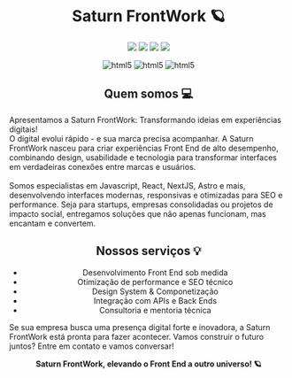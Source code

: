 <h1 align="center">Saturn FrontWork 🪐</h1>
<p align="center">
<img src="https://img.shields.io/badge/Status-Up-sucess"/>
<img src="https://img.shields.io/badge/Lan%C3%A7amento-%202025-sucess">
<img src="https://img.shields.io/badge/License-MIT%20-blue">
<img src="https://img.shields.io/badge/Ver-1.0-blue"/>
</p>
<p align="center">
<img aling="center" alt="html5" src="https://img.shields.io/badge/HTML5-E34F26?style=for-the-badge&logo=html5&logoColor=white">
<img aling="center" alt="html5" src="https://img.shields.io/badge/CSS3-1572B6?style=for-the-badge&logo=css3&logoColor=white">
<img aling="center" alt="html5" src="https://img.shields.io/badge/JavaScript-F7DF1E?style=for-the-badge&logo=javascript&logoColor=black">
</p>
<h2 align="center">Quem somos 💻</h2>
<p align="left">
  Apresentamos a Saturn FrontWork: Transformando ideias em experiências digitais! <br>
  O digital evolui rápido - e sua marca precisa acompanhar. A Saturn FrontWork nasceu para criar experiências Front End de alto desempenho, combinando design, usabilidade e tecnologia para transformar interfaces em verdadeiras conexões entre marcas e usuários. <br><br> Somos especialistas em Javascript, React, NextJS, Astro e mais, desenvolvendo interfaces modernas, responsivas e otimizadas para SEO e performance. Seja para startups, empresas consolidadas ou projetos de impacto social, entregamos soluções que não apenas funcionam, mas encantam e convertem.
</p>

<h2 align="center">Nossos serviços 💡</h2>
<ul align="center">
  <li>Desenvolvimento Front End sob medida</li>
  <li>Otimização de performance e SEO técnico</li>
  <li>Design System & Componetização</li>
  <li>Integração com APIs e Back Ends</li> 
  <li>Consultoria e mentoria técnica</li>
</ul>

<p align="left">
  Se sua empresa busca uma presença digital forte e inovadora, a Saturn FrontWork está pronta para fazer acontecer. Vamos construir o futuro juntos? Entre em contato e vamos conversar!
</p>

<p align="center"><strong>Saturn FrontWork, elevando o Front End a outro universo! 🪐</strong></p>
